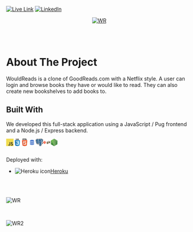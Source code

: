 [![Live Link][live-link-shield]][live-link-url]
[![LinkedIn][linkedin-shield]][linkedin-url]

<p align="center">
  <a target="_blank" href="https://wouldreadz.herokuapp.com/">
    <img src="https://andreagjackson.com/images/wr1.png" alt="WR" height="240">
  </a>
</p>

<br /><br />

# About The Project
WouldReads is a clone of GoodReads.com with a Netflix style. A user can login and browse books they have or would like to read. They can also create new bookshelves to add books to.


## Built With
We developed this full-stack application using a JavaScript / Pug frontend and a Node.js / Express backend.

<img align="left" height="20" src="https://raw.githubusercontent.com/github/explore/80688e429a7d4ef2fca1e82350fe8e3517d3494d/topics/javascript/javascript.png">
<img align="left" height="20" src="https://raw.githubusercontent.com/github/explore/80688e429a7d4ef2fca1e82350fe8e3517d3494d/topics/css/css.png">
<img align="left" height="20" src="https://raw.githubusercontent.com/github/explore/80688e429a7d4ef2fca1e82350fe8e3517d3494d/topics/html/html.png">
<img align="left" height="20" src="https://raw.githubusercontent.com/github/explore/80688e429a7d4ef2fca1e82350fe8e3517d3494d/topics/sql/sql.png">
<img align="left" height="20" src="https://raw.githubusercontent.com/github/explore/80688e429a7d4ef2fca1e82350fe8e3517d3494d/topics/postgresql/postgresql.png">
<img align="left" height="20" src="https://raw.githubusercontent.com/github/explore/80688e429a7d4ef2fca1e82350fe8e3517d3494d/topics/git/git.png">
<img align="left" height="20" src="https://raw.githubusercontent.com/github/explore/80688e429a7d4ef2fca1e82350fe8e3517d3494d/topics/nodejs/nodejs.png">


<br /><br />



Deployed with:
* [<img alt="Heroku icon" src="https://img.icons8.com/color/452/heroku.png" align="left" height="20">](https://www.heroku.com/) [Heroku](https://www.heroku.com/)


<br /><br />


![WR](https://andreagjackson.com/images/wr2.png)

<br />

![WR2](https://andreagjackson.com/images/wr3.png)




[live-link-shield]: https://img.shields.io/badge/-LiveLink-red?style=for-the-badge&logo=red
[live-link-url]: https://wouldreadz.herokuapp.com/

[linkedin-shield]: https://img.shields.io/badge/-Andrea-red.svg?style=for-the-badge&logo=linkedin&colorB=red
[linkedin-url]: https://www.linkedin.com/in/andrea-jackson1/

[linkedin-shieldd]: https://img.shields.io/badge/-Daniel-red.svg?style=for-the-badge&logo=linkedin&colorB=red
[linkedin-urld]: https://www.linkedin.com/in/daniel-ford-29970a5a/
